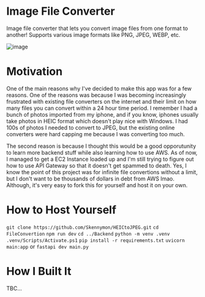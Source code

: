 # **Image File Converter**
Image file converter that lets you convert image files from one format to another! Supports various image formats like PNG, JPEG, WEBP, etc.

![image](https://github.com/user-attachments/assets/a2c7091b-2457-4165-815a-48b54176b434)

# **Motivation**
One of the main reasons why I've decided to make this app was for a few reasons. 
One of the reasons was because I was becoming increasingly frustrated with existing file converters on the internet and their limit on how many files you can convert within a 24 hour time period. 
I remember I had a bunch of photos imported from my iphone, and if you know, iphones usually take photos in HEIC format which doesn't play nice with Windows. I had 100s of photos I needed to convert to JPEG, but the existing online converters were hard capping me because I was converting too much.

The second reason is because I thought this would be a good opporutunity to learn more backend stuff while also learning how to use AWS. As of now, I managed to get a EC2 Instance loaded up and I'm still trying to figure out how to use API Gateway so that it doesn't get spammed to death. Yes, I know the point of this project was for infinite
file convertions without a limit, but I don't want to be thousands of dollars in debt from AWS lmao. Although, it's very easy to fork this for yourself and host it on your own.

# How to Host Yourself
`git clone https://github.com/Skennymon/HEICtoJPEG.git`
`cd FileConvertion`
`npm run dev`
`cd ../Backend`
`python -m venv .venv`
`.venv/Scripts/Activate.ps1`
`pip install -r requirements.txt`
`uvicorn main:app` or `fastapi dev main.py`

# How I Built It
TBC...
